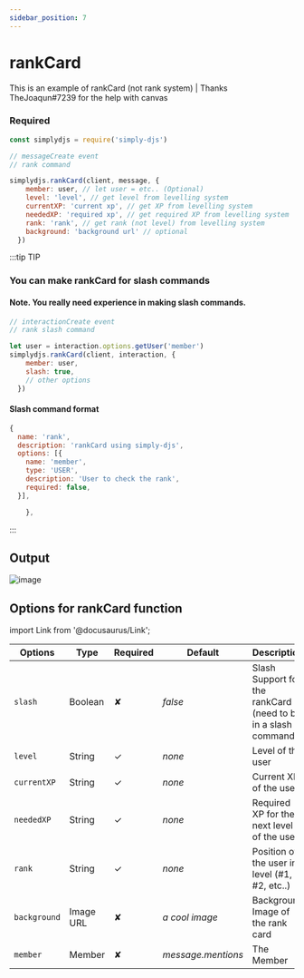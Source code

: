 ```yaml
---
sidebar_position: 7
---
```


# rankCard
This is an example of rankCard (not rank system) | Thanks TheJoaqun#7239 for the help with canvas

### Required
```js
const simplydjs = require('simply-djs')

// messageCreate event
// rank command

simplydjs.rankCard(client, message, {
    member: user, // let user = etc.. (Optional)
    level: 'level', // get level from levelling system
    currentXP: 'current xp', // get XP from levelling system
    neededXP: 'required xp', // get required XP from levelling system
    rank: 'rank', // get rank (not level) from levelling system
    background: 'background url' // optional
  })
```

:::tip TIP
### You can make rankCard for slash commands

#### Note. You really need experience in making slash commands.
```js
// interactionCreate event
// rank slash command

let user = interaction.options.getUser('member')
simplydjs.rankCard(client, interaction, {
    member: user,
    slash: true,
    // other options
  })
```

#### Slash command format
```js
{
  name: 'rank',
  description: 'rankCard using simply-djs',
  options: [{
    name: 'member',
    type: 'USER',
    description: 'User to check the rank',
    required: false,
  }],

    },
```

:::

## Output
![image](https://user-images.githubusercontent.com/71836991/130052090-cde97bff-7d6d-4ca0-a4dc-71b97ed052af.png)

## Options for rankCard function

import Link from '@docusaurus/Link';

| Options     | Type    | Required | Default | Description |
| ----------- | ----------- | ----------- | ----------- | ----------- |
| `slash`|<Link to="https://developer.mozilla.org/en-US/docs/Web/JavaScript/Reference/Global_Objects/Boolean">Boolean</Link>| ✘ | *false* | Slash Support for the rankCard (need to be in a slash command) |
| `level` | <Link to="https://developer.mozilla.org/en-US/docs/Web/JavaScript/Reference/Global_Objects/String">String</Link> | ✓ | *none* | Level of the user |
| `currentXP` | <Link to="https://developer.mozilla.org/en-US/docs/Web/JavaScript/Reference/Global_Objects/String">String</Link> | ✓ | *none* | Current XP of the user |
| `neededXP` | <Link to="https://developer.mozilla.org/en-US/docs/Web/JavaScript/Reference/Global_Objects/String">String</Link> | ✓ | *none* | Required XP for the next level of the user |
| `rank`|<Link to="https://developer.mozilla.org/en-US/docs/Web/JavaScript/Reference/Global_Objects/String">String</Link>| ✓ | *none* | Position of the user in level (#1, #2, etc..) |
| `background`|<Link to="https://developer.mozilla.org/en-US/docs/Web/JavaScript/Reference/Global_Objects/String">Image URL</Link>| ✘ | *a cool image* | Background Image of the rank card |
| `member`| <Link to="https://discord.js.org/#/docs/main/stable/class/GuildMember">Member</Link> | ✘ | *message.mentions* | The Member |
